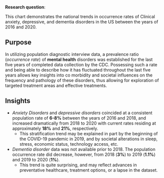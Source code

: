**Research question**:

This chart demonstrates the national trends in occurrence rates of Clinical anxiety, depressive, and dementia disorders in the US between the years of 2016 and 2020.

## Purpose ##
In utilizing population diagnostic interview data, a prevalence ratio (*occurrence rate*) of **mental health** disorders was established for the last five years of completed data collection by the CDC. Possessing such a rate and being able to describe how it has fluctuated throughout the last five years allows key insights into co morbidity and societal influences on the frequency and pathology of these disorders, thus allowing for exploration of targeted treatment areas and effective treatments.

## Insights ##
* *Anxiety Disorders* and *depressive disorders* coincided at a consistent population rate of **6-8%** between the years of 2016 and 2018, and increased dramatically from 2018 to 2020 with current rates residing at approximately **18%** and **21%**, respectively.
  * This stratification trend may be explained in part by the beginning of the COVID-19 pandemic in 2019, and by societal alterations in sleep, stress, economic status, technology access, etc.   
* *Dementia disorder* data was not available prior to 2018. The population occurrence rate did decrease, however, from 2018 (**3%**) to 2019 (**1.1%**) and 2019 to 2020 (**1%**).
  * This trend is quite surprising, and may reflect advances in preventative healthcare, treatment options, or a lapse in the dataset.
